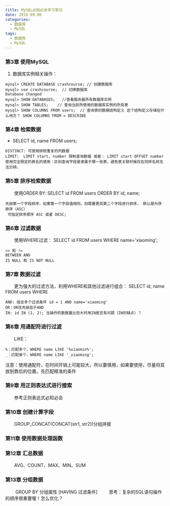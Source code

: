 ```yaml
---
title: MySQL必知必会学习笔记
date: 2019-09-06
categories:
  - 数据库
  - MySQL
tags:
  - 数据库
  - MySQL  
---
```


### 第3章 使用MySQL
1. 数据库实例相关操作：
```
mysql> CREATE DATABASE crashcourse; // 创建数据库
mysql> use crashcourse;  // 切换数据库
Database changed
mysql> SHOW DATABASES;   //查看服务器所有数据库实例
mysql> SHOW TABLES;    // 查询当前所使用的数据库实例的所有表
mysql> SHOW COLUMNS FROM users;  // 查询表的数据结构定义 这个结构定义存储在什么地方？ SHOW COLUMNS FROM = DESCRIBE
``` 

### 第4章 检索数据

- SELECT id, name FROM users; 

```
DISTINCT: 可使用排除重复的列数据
LIMIT:  LIMIT start, number 限制查询数据 或者： LIMIT start OFFSET number
使用完全限定的表名的使用：区别查询字段是隶属于哪一张表，避免表关联时候存在同样名称无法分辨。
```

### 第5章 排序检索数据

&emsp;&emsp;使用ORDER BY:
 SELECT id FROM users ORDER BY id, name;

```
先按第一个字段排序，如果第一个字段值相同，则需要更具第二个字段进行排序， 默认是升序排序（ASC）
 可指定排序顺序 ASC 或者 DESC;
```

### 第6章 过滤数据

&emsp;&emsp;使用WHERE过滤：
SELECT id FROM users WHERE name='xiaoming';

```
<> 和 !=
BETWEEN AND 
IS NULL 和 IS NOT NULL
```

### 第7章 数据过滤

&emsp;&emsp;更为强大的过滤方法，利用WHERE和其他过滤进行组合：
SELECT id, name FROM users WHERE 

```
AND: 组合多个过滤条件 id = 1 AND name='xiaoming'
OR：OR优先级低于AND
IN: id IN (1, 2); 当操作的数据量比较大时用IN是否有问题（IN的缺点）？
```

### 第8章 用通配符进行过滤

&emsp;&emsp;LIKE：

```
%：匹配多个，WHERE name LIKE '%xiaomin%';
_：匹配单个，WHERE name LIKE '_xiaoming';
```

注意：使用通配符，在时间开销上可能较大，所以要慎用，如果要使用，尽量将其放到靠后的位置，先匹配精准的条件

### 第9章 用正则表达式进行搜索
&emsp;&emsp;参考正则表达式必知必会

### 第10章 创建计算字段
&emsp;&emsp;GROUP_CONCAT(CONCAT(str1, str2))分组拼接 

### 第11章 使用数据处理函数

### 第12章 汇总数据
&emsp;&emsp;AVG、COUNT、MAX、MIN、SUM

### 第13章 分组数据
&emsp;&emsp; GROUP BY 分组属性 [HAVING 过滤条件]
&emsp;&emsp; 思考：复杂的SQL语句操作的顺序很重要喔！怎么优化？

